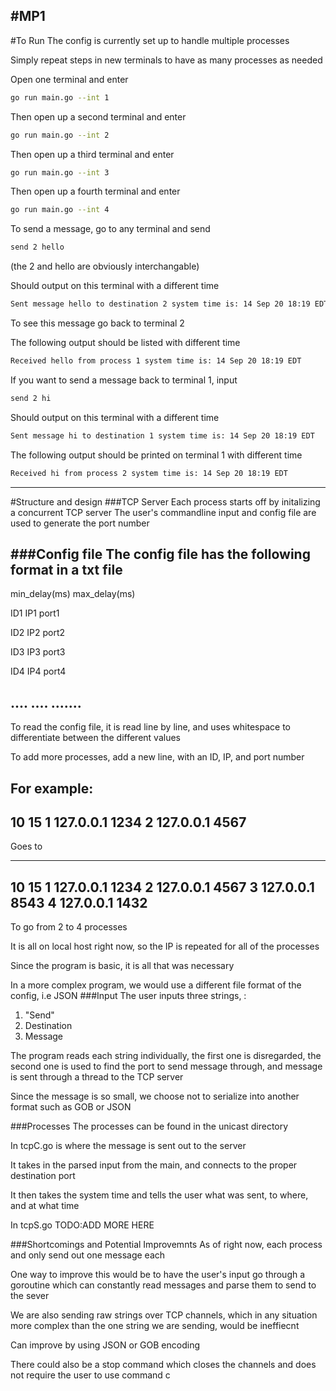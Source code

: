 #MP1
--- 
#To Run
The config is currently set up to handle multiple processes

Simply repeat steps in new terminals to have as many processes as needed

Open one terminal and enter
```bash
go run main.go --int 1
``` 
Then open up a second terminal and enter
```bash
go run main.go --int 2
```
Then open up a third terminal and enter
```bash
go run main.go --int 3
```
Then open up a fourth terminal and enter
```bash
go run main.go --int 4
```
To send a message, go to any terminal and send

```bash
send 2 hello
```

(the 2 and hello are obviously interchangable)

Should output on this terminal with a different time
```bash 
Sent message hello to destination 2 system time is: 14 Sep 20 18:19 EDT
```
To see this message go back to terminal 2

The  following output should be listed with different time
```bash
Received hello from process 1 system time is: 14 Sep 20 18:19 EDT
```
If you want to send a message back to terminal 1, input
```bash
send 2 hi
```

Should output on this terminal with a different time
```bash 
Sent message hi to destination 1 system time is: 14 Sep 20 18:19 EDT
```

The  following output should be printed on terminal 1 with different time
```bash
Received hi from process 2 system time is: 14 Sep 20 18:19 EDT
```

---
#Structure and design
###TCP Server
Each process starts off by initalizing a concurrent TCP server
The user's commandline input and config file are used to generate the port number

###Config file
The config file has the following format in a txt file
-----------------------------------------------------------------------------------------------    
min_delay(ms) max_delay(ms)

ID1 IP1 port1

ID2 IP2 port2

ID3 IP3 port3

ID4 IP4 port4

.... .... .......
-----------------------------------------------------------------------------------------------
To read the config file, it is read line by line, and uses whitespace to differentiate between the different values

To add more processes, add a new line, with an ID, IP, and port number

For example:
-----------------------------------------------------------------------------------------------    
10 15
1 127.0.0.1 1234
2 127.0.0.1 4567
-----------------------------------------------------------------------------------------------

Goes to 

-----------------------------------------------------------------------------------------------    
10 15
1 127.0.0.1 1234
2 127.0.0.1 4567
3 127.0.0.1 8543
4 127.0.0.1 1432
-----------------------------------------------------------------------------------------------

To go from 2 to 4 processes

It is all on local host right now, so the IP is repeated for all of the processes

Since the program is basic, it is all that was necessary 

In a more complex program, we would use a different file format of the config, i.e JSON
###Input
The user inputs three strings, : 
1. "Send"
2. Destination 
3. Message

The program reads each string individually, the first one is disregarded, the second one is used to find the port to send message through, and message is sent through a thread to the TCP server

Since the message is so small, we choose not to serialize into another format such as GOB or JSON

###Processes
The processes can be found in the unicast directory

In tcpC.go is where the message is sent out to the server

It takes in the parsed input from the main, and connects to the proper destination port

It then takes the system time and tells the user what was sent, to where, and at what time

In tcpS.go 
TODO:ADD MORE HERE

###Shortcomings and Potential Improvemnts 
As of right now, each process and only send out one message each

One way to improve this would be to have the user's input go through a goroutine which can constantly read messages
and parse them to send to the sever

We are also sending raw strings over TCP channels, which in any situation more complex than 
the one string we are sending, would be ineffiecnt 

Can improve by using JSON or GOB encoding

There could also be a stop command which closes the channels and does not require the user to use 
command c 
